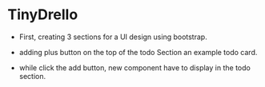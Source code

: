 # TinyDrello

- First, creating 3 sections for a UI design using bootstrap.

- adding plus button on the top of the todo Section an example todo card.

- while click the add button, new component have to display in the todo section.
